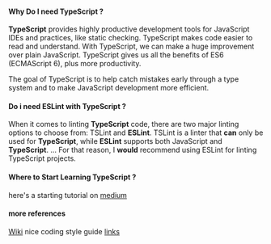 #### Why Do I need TypeScript ?
<b>TypeScript</b> provides highly productive development tools for JavaScript IDEs and practices, like static checking. TypeScript makes code easier to read and understand. With TypeScript, we can make a huge improvement over plain JavaScript. TypeScript gives us all the benefits of ES6 (ECMAScript 6), plus more productivity. 

The goal of TypeScript is to help catch mistakes early through a type system and to make JavaScript development more efficient.

#### Do i need ESLint with TypeScript ?
When it comes to linting <b>TypeScript</b> code, there are two major linting options to choose from: TSLint and <b>ESLint</b>. TSLint is a linter that <b>can</b> only be used for <b>TypeScript</b>, while <b>ESLint</b> supports both JavaScript and <b>TypeScript</b>. ... For that reason, I <b>would</b> recommend using ESLint for linting TypeScript projects. 

#### Where to Start Learning TypeScript ?
here's a starting tutorial on [medium](https://medium.com/@semuserable/simplest-typescript-with-visual-studio-code-e42843fe437) 

#### more references
[Wiki](https://en.wikipedia.org/wiki/TypeScript)
nice coding style guide [links](https://javascript.info/coding-style#function-placement)





